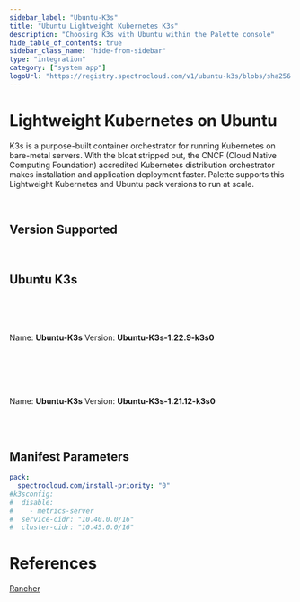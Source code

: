 ```yaml
---
sidebar_label: "Ubuntu-K3s"
title: "Ubuntu Lightweight Kubernetes K3s"
description: "Choosing K3s with Ubuntu within the Palette console"
hide_table_of_contents: true
sidebar_class_name: "hide-from-sidebar"
type: "integration"
category: ["system app"]
logoUrl: "https://registry.spectrocloud.com/v1/ubuntu-k3s/blobs/sha256:10c291a69f428cc6f42458e86cf07fd3a3202c3625cc48121509c56bdf080f38?type=image/png"
---
```


# Lightweight Kubernetes on Ubuntu

K3s is a purpose-built container orchestrator for running Kubernetes on bare-metal servers. With the bloat stripped out,
the CNCF (Cloud Native Computing Foundation) accredited Kubernetes distribution orchestrator makes installation and
application deployment faster. Palette supports this Lightweight Kubernetes and Ubuntu pack versions to run at scale.

<br />

## Version Supported

<br />

## Ubuntu K3s

<br />
<Tabs>
<TabItem label="Ubuntu-K3s-1.22.x" value="Ubuntu-K3s-1.22.x">

<br />
<br />

Name: **Ubuntu-K3s** Version: **Ubuntu-K3s-1.22.9-k3s0**

<br />
<br />

</TabItem>
<TabItem label="Ubuntu-K3s-1.21.x" value="Ubuntu-K3s-1.21.x">

<br />
<br />

Name: **Ubuntu-K3s** Version: **Ubuntu-K3s-1.21.12-k3s0**

<br />
<br />

</TabItem>
</Tabs>

## Manifest Parameters

```yaml
pack:
  spectrocloud.com/install-priority: "0"
#k3sconfig:
#  disable:
#    - metrics-server
#  service-cidr: "10.40.0.0/16"
#  cluster-cidr: "10.45.0.0/16"
```

# References

[Rancher](https://rancher.com/docs/k3s/latest/en/)
